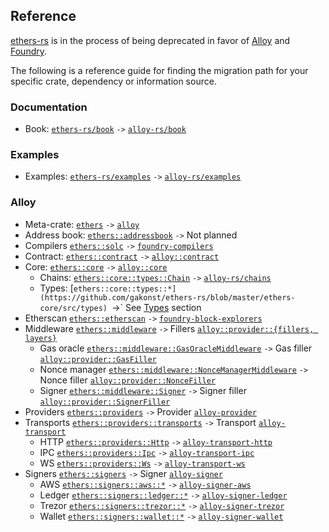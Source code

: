 ## Reference

[ethers-rs](https://github.com/gakonst/ethers-rs/) is in the process of being deprecated in favor of [Alloy](https://github.com/alloy-rs/) and [Foundry](https://github.com/foundry-rs/).

The following is a reference guide for finding the migration path for your specific crate, dependency or information source.

### Documentation

- Book: [`ethers-rs/book`](https://github.com/gakonst/ethers-rs/tree/master/book) `->` [`alloy-rs/book`](https://github.com/alloy-rs/book)

### Examples

- Examples: [`ethers-rs/examples`](https://github.com/gakonst/ethers-rs/tree/master/examples) `->` [`alloy-rs/examples`](https://github.com/alloy-rs/examples)

### Alloy

- Meta-crate: [`ethers`](https://github.com/gakonst/ethers-rs/tree/master/ethers) `->` [`alloy`](https://github.com/alloy-rs/alloy/tree/main/crates/alloy)
- Address book: [`ethers::addressbook`](https://github.com/gakonst/ethers-rs/tree/master/ethers-addressbook) `->` Not planned
- Compilers [`ethers::solc`](https://github.com/gakonst/ethers-rs/tree/master/ethers-solc) `->` [`foundry-compilers`](https://github.com/foundry-rs/compilers)
- Contract: [`ethers::contract`](https://github.com/gakonst/ethers-rs/tree/master/ethers-contract) `->` [`alloy::contract`](https://github.com/alloy-rs/alloy/tree/main/crates/contract)
- Core: [`ethers::core`](https://github.com/gakonst/ethers-rs/tree/master/ethers-core) `->` [`alloy::core`](https://github.com/alloy-rs/core)
  - Chains: [`ethers::core::types::Chain`](https://github.com/gakonst/ethers-rs/blob/master/ethers-core/src/types/chain.rs) `->` [`alloy-rs/chains`](https://github.com/alloy-rs/chains)
  - Types: [`ethers::core::types::*](https://github.com/gakonst/ethers-rs/blob/master/ethers-core/src/types) `->` See [Types](#types) section
- Etherscan [`ethers::etherscan`](https://github.com/gakonst/ethers-rs/tree/master/ethers-etherscan) `->` [`foundry-block-explorers`](https://github.com/foundry-rs/block-explorers)
- Middleware [`ethers::middleware`](https://github.com/gakonst/ethers-rs/tree/master/ethers-middleware) `->` Fillers [`alloy::provider::{fillers, layers}`](https://github.com/alloy-rs/alloy/tree/main/crates/provider/src)
  - Gas oracle [`ethers::middleware::GasOracleMiddleware`](https://github.com/gakonst/ethers-rs/blob/master/ethers-middleware/src/gas_oracle/middleware.rs) `->` Gas filler [`alloy::provider::GasFiller`](https://github.com/alloy-rs/examples/blob/main/examples/fillers/examples/gas_filler.rs)
  - Nonce manager [`ethers::middleware::NonceManagerMiddleware`](https://github.com/gakonst/ethers-rs/tree/master/ethers-middleware/src/nonce_manager.rs) `->` Nonce filler [`alloy::provider::NonceFiller`](https://github.com/alloy-rs/alloy/tree/main/crates/provider/src/fillers/nonce.rs)
  - Signer [`ethers::middleware::Signer`](https://github.com/gakonst/ethers-rs/blob/master/ethers-middleware/src/signer.rs) `->` Signer filler [`alloy::provider::SignerFiller`](https://github.com/alloy-rs/alloy/blob/main/crates/provider/src/fillers/signer.rs)
- Providers [`ethers::providers`](https://github.com/gakonst/ethers-rs/tree/master/ethers-providers) `->` Provider [`alloy-provider`](https://github.com/alloy-rs/alloy/tree/main/crates/provider)
- Transports [`ethers::providers::transports`](https://github.com/gakonst/ethers-rs/tree/master/ethers-providers/src/rpc/transports) `->` Transport [`alloy-transport`](https://github.com/alloy-rs/alloy/tree/main/crates/transport)
  - HTTP [`ethers::providers::Http`](https://github.com/gakonst/ethers-rs/tree/master/ethers-providers/src/rpc/transports/http.rs) `->` [`alloy-transport-http`](https://github.com/alloy-rs/alloy/tree/main/crates/transport-http)
  - IPC [`ethers::providers::Ipc`](https://github.com/gakonst/ethers-rs/tree/master/ethers-providers/src/rpc/transports/ipc.rs) `->` [`alloy-transport-ipc`](https://github.com/alloy-rs/alloy/tree/main/crates/transport-ipc)
  - WS [`ethers::providers::Ws`](https://github.com/gakonst/ethers-rs/tree/master/ethers-providers/src/rpc/transports/ws) `->` [`alloy-transport-ws`](https://github.com/alloy-rs/alloy/tree/main/crates/transport-ws)
- Signers [`ethers::signers`](https://github.com/gakonst/ethers-rs/tree/master/ethers-signers) `->` Signer [`alloy-signer`](https://github.com/alloy-rs/alloy/tree/main/crates/signer)
  - AWS [`ethers::signers::aws::*`](https://github.com/gakonst/ethers-rs/tree/master/ethers-signers/src/aws) `->` [`alloy-signer-aws`](https://github.com/alloy-rs/alloy/tree/main/crates/signer-aws)
  - Ledger [`ethers::signers::ledger::*`](https://github.com/gakonst/ethers-rs/tree/master/ethers-signers/src/ledger) `->` [`alloy-signer-ledger`](https://github.com/alloy-rs/alloy/tree/main/crates/signer-ledger)
  - Trezor [`ethers::signers::trezor::*`](https://github.com/gakonst/ethers-rs/tree/master/ethers-signers/src/trezor) `->` [`alloy-signer-trezor`](https://github.com/alloy-rs/alloy/tree/main/crates/signer-trezor)
  - Wallet [`ethers::signers::wallet::*`](https://github.com/gakonst/ethers-rs/tree/master/ethers-signers/src/wallet) `->` [`alloy-signer-wallet`](https://github.com/alloy-rs/alloy/tree/main/crates/signer-wallet)

<!--

### Types

[`alloy::rpc::eth`]()
[`alloy::rpc::types::*`]()

https://github.com/alloy-rs/alloy/tree/main/crates/rpc-types
https://github.com/alloy-rs/alloy/tree/main/crates/rpc-types-anvil
https://github.com/alloy-rs/alloy/tree/main/crates/rpc-types-engine
https://github.com/alloy-rs/alloy/tree/main/crates/rpc-types-trace
https://github.com/alloy-rs/core/tree/main/crates/sol-types
https://github.com/alloy-rs/core/tree/main/crates/primitives

### Bindings

https://github.com/alloy-rs/core/tree/main/crates/sol-macro-input
https://github.com/alloy-rs/core/tree/main/crates/sol-macro
https://github.com/alloy-rs/core/tree/main/crates/sol-type-parser
https://github.com/alloy-rs/core/tree/main/crates/syn-solidity

### ABI

https://github.com/alloy-rs/core/tree/main/crates/dyn-abi
https://github.com/alloy-rs/core/tree/main/crates/json-abi


// https://github.com/gakonst/ethers-rs/issues/2667#issue-1982077921

// TODO:
// - abigen
// - sol! macro
// 
-->